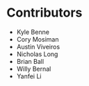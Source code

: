 # Contributors

* Kyle Benne <kbenne>
* Cory Mosiman <corymosiman12>
* Austin Viveiros <aviveros11>
* Nicholas Long <nllong>
* Brian Ball <brianlball>
* Willy Bernal <willybernal>
* Yanfei Li <goldcoder01>

